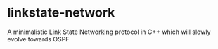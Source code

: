 # linkstate-network
A minimalistic Link State Networking protocol in C++ which will slowly evolve towards OSPF
